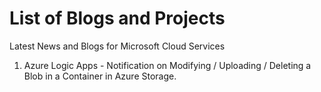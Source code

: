 # List of Blogs and Projects
Latest News and Blogs for Microsoft Cloud Services

1. Azure Logic Apps - Notification on Modifying / Uploading / Deleting a Blob in a Container in Azure Storage.
